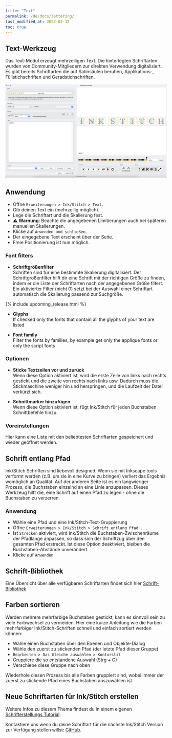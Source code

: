 ```yaml
---
title: "Text"
permalink: /de/docs/lettering/
last_modified_at: 2023-02-12
toc: true
---
```

## Text-Werkzeug

Das Text-Modul erzeugt mehrzeiligen Text. Die hinterlegten Schriftarten wurden von Community-Mitgliedern zur direkten Verwendung digitalisiert. Es gibt bereits Schriftarten die auf Satinsäulen beruhen, Applikations-, Füllstichschriften und Geradstichschriften. 

![Lettrage Extensions](/assets/images/docs/en/lettering.png)

## Anwendung

* Öffne `Erweiterungen > Ink/Stitch > Text`.
* Gib deinen Text ein (mehrzeilig möglich).
* Lege die Schriftart und die Skalierung fest.
* **⚠ Warnung**: Beachte die angegebenen Limitierungen auch bei späteren manuellen Skalierungen.
* Klicke auf `Anwenden und schließen`.
* Der eingegebene Text erscheint über der Seite.
* Freie Positionierung ist nun möglich.

  
### Font filters

* **Schriftgrößenfilter**<br>
  Schriften sind für eine bestimmte Skalierung digitalisiert. Der Schriftgrößenfilter hilft dir eine Schrift mit der richtigen Größe zu finden, indem er die
  Liste der Schriftarten nach der angegebenen Größe filtert.
  Ein aktivierter Filter (nicht 0) setzt bei der Auswahl einer Schriftart automatisch die Skalierung passend zur Suchgröße.
  
{% include upcoming_release.html %}
* **Glyphs**<br>
 If checked only the fonts that contain all the glyphs of your text are listed

* **Font family**<br>
Filter the fonts by families, by example get only the applique fonts or only the script fonts


### Optionen

* **Sticke Textzeilen vor und zurück**<br>
  Wenn diese Option aktiviert ist, wird die erste Zeile von links nach rechts gestickt und die zweite von rechts nach links usw.
  Dadurch muss die Stickmaschine weniger hin und herspringen, und die Laufzeit der Datei verkürzt sich.

* **Schnittmarker hinzufügen**<br>
   Wenn diese Option aktiviert ist, fügt Ink/Stitch für jeden Buchstaben Schnittbefehle hinzu.

### Voreinstellungen

Hier kann eine Liste mit den beliebtesten Schriftarten gespeichert und wieder geöffnet werden.

## Schrift entlang Pfad

Ink/Stitch Schriften sind liebevoll designed. Wenn sie mit Inkscape tools verformt werden (z.B. um sie in eine Kurve zu bringen) verliert das Ergebnis womöglich an Qualität. Auf der anderen Seite ist es ein langwieriger Prozess, die Buchstaben einzelnd an eine Linie anzupassen. Dieses Werkzeug hilft die, eine Schrift auf einen Pfad zu legen - ohne die Buchstaben zu verzerren.

### Anwendung

* Wähle eine Pfad und eine Ink/Stitch-Text-Gruppierung
* Öffne `Erweiterungen > Ink/Stitch > Schrift entlang Pfad ...`
* Ist `Strecken` aktiviert, wird Ink/Stitch die Buchstaben-Zwischenräume der Pfadlänge anpassen, so dass sich der Schriftzug über den gesamten Pfad erstreckt.
  Ist diese Option deaktiviert, bleiben die Buchstaben-Abstände unverändert.
* Klicke auf `Anwenden`

## Schrift-Bibliothek

Eine Übersicht über alle verfügbaren Schriftarten findet sich hier [Schrift-Bibliothek](/de/fonts/font-library/)

## Farben sortieren

Werden mehrere mehrfarbige Buchstaben gestickt, kann es sinnvoll sein zu viele Farbwechsel zu vermeiden.
Hier eine kurze Anleitung wie die Farben mehrfarbiger Ink/Stitch-Schriften schnell und einfach sortiert werden können:

* Wähle einen Buchstaben über den Ebenen und Objekte-Dialog
* Wähle den zuerst zu stickenden Pfad (der letzte Pfad dieser Gruppe)
* `Bearbeiten > Das Gleiche auswählen > Konturstil`
* Gruppiere die so entstandene Auswahl (Strg + G)
* Verschiebe diese Gruppe nach oben

Wiederhole diesen Prozess bis alle Farben gruppiert sind, wobei immer der zuerst zu stickende Pfad eines Buchstaben auszuwählen ist.

## Neue Schriftarten für Ink/Stitch erstellen

Weitere Infos zu diesem Thema findest du in einem eigenen [Schrifterstellungs Tutorial](/de/tutorials/font-creation/).

Kontaktiere uns wenn du deine Schriftart für die nächste Ink/Stitch Version zur Verfügung stellen willst: [GitHub](https://github.com/inkstitch/inkstitch/issues).
